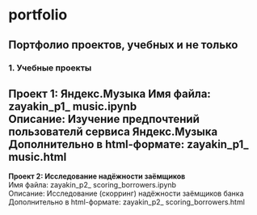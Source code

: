 # portfolio
## Портфолио проектов, учебных и не только

### 1. Учебные проекты  
   
**Проект 1: Яндекс.Музыка** 
Имя файла: zayakin_p1_ music.ipynb   
Описание: Изучение предпочтений пользователй сервиса Яндекс.Музыка   
Дополнительно в html-формате: zayakin_p1_ music.html  
--- 
**Проект 2: Исследование надёжности заёмщиков**     
Имя файла: zayakin_p2_ scoring_borrowers.ipynb   
Описание: Исследование (скорринг) надёжности заёмщиков банка    
Дополнительно в html-формате: zayakin_p2_ scoring_borrowers.html
